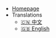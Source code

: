 - [Homepage](https://www.coinex.org/)
- Translations
  - [:cn: 中文](/)
  - [:uk: English](/en-us/introduction.md)